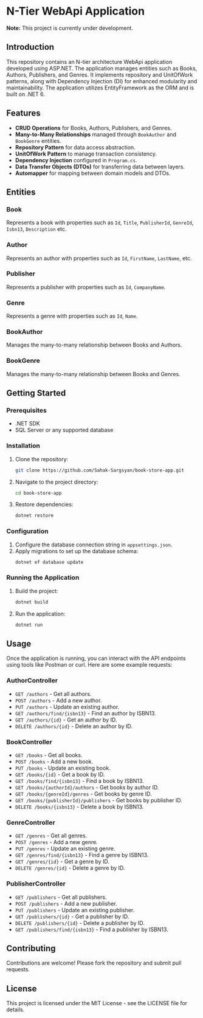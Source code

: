 # N-Tier WebApi Application
**Note:** This project is currently under development.

## Introduction
This repository contains an N-tier architecture WebApi application developed using ASP.NET. The application manages entities such as Books, Authors, Publishers, and Genres. It implements repository and UnitOfWork patterns, along with Dependency Injection (DI) for enhanced modularity and maintainability. The application utilizes EntityFramework as the ORM and is built on .NET 6.

## Features
- **CRUD Operations** for Books, Authors, Publishers, and Genres.
- **Many-to-Many Relationships** managed through `BookAuthor` and `BookGenre` entities.
- **Repository Pattern** for data access abstraction.
- **UnitOfWork Pattern** to manage transaction consistency.
- **Dependency Injection** configured in `Program.cs`.
- **Data Transfer Objects (DTOs)** for transferring data between layers.
- **Automapper** for mapping between domain models and DTOs.

## Entities
### Book
Represents a book with properties such as `Id`, `Title`, `PublisherId`, `GenreId`, `Isbn13`, `Description` etc.

### Author
Represents an author with properties such as `Id`, `FirstName`, `LastName`, etc.

### Publisher
Represents a publisher with properties such as `Id`, `CompanyName`.

### Genre
Represents a genre with properties such as `Id`, `Name`.

### BookAuthor
Manages the many-to-many relationship between Books and Authors.

### BookGenre
Manages the many-to-many relationship between Books and Genres.

## Getting Started
### Prerequisites
- .NET SDK
- SQL Server or any supported database

### Installation
1. Clone the repository:
    ```bash
    git clone https://github.com/Sahak-Sargsyan/book-store-app.git
    ```
2. Navigate to the project directory:
    ```bash
    cd book-store-app
    ```
3. Restore dependencies:
    ```bash
    dotnet restore
    ```

### Configuration
1. Configure the database connection string in `appsettings.json`.
2. Apply migrations to set up the database schema:
    ```bash
    dotnet ef database update
    ```

### Running the Application
1. Build the project:
    ```bash
    dotnet build
    ```
2. Run the application:
    ```bash
    dotnet run
    ```

## Usage
Once the application is running, you can interact with the API endpoints using tools like Postman or curl. Here are some example requests:

### AuthorController
- `GET /authors` - Get all authors.
- `POST /authors` - Add a new author.
- `PUT /authors` - Update an existing author.
- `GET /authors/find/{isbn13}` - Find an author by ISBN13.
- `GET /authors/{id}` - Get an author by ID.
- `DELETE /authors/{id}` - Delete an author by ID.

### BookController
- `GET /books` - Get all books.
- `POST /books` - Add a new book.
- `PUT /books` - Update an existing book.
- `GET /books/{id}` - Get a book by ID.
- `GET /books/find/{isbn13}` - Find a book by ISBN13.
- `GET /books/{authorId}/authors` - Get books by author ID.
- `GET /books/{genreId}/genres` - Get books by genre ID.
- `GET /books/{publisherId}/publishers` - Get books by publisher ID.
- `DELETE /books/{isbn13}` - Delete a book by ISBN13.

### GenreController
- `GET /genres` - Get all genres.
- `POST /genres` - Add a new genre.
- `PUT /genres` - Update an existing genre.
- `GET /genres/find/{isbn13}` - Find a genre by ISBN13.
- `GET /genres/{id}` - Get a genre by ID.
- `DELETE /genres/{id}` - Delete a genre by ID.

### PublisherController
- `GET /publishers` - Get all publishers.
- `POST /publishers` - Add a new publisher.
- `PUT /publishers` - Update an existing publisher.
- `GET /publishers/{id}` - Get a publisher by ID.
- `DELETE /publishers/{id}` - Delete a publisher by ID.
- `GET /publishers/find/{isbn13}` - Find a publisher by ISBN13.


## Contributing
Contributions are welcome! Please fork the repository and submit pull requests.

## License
This project is licensed under the MIT License - see the LICENSE file for details.

